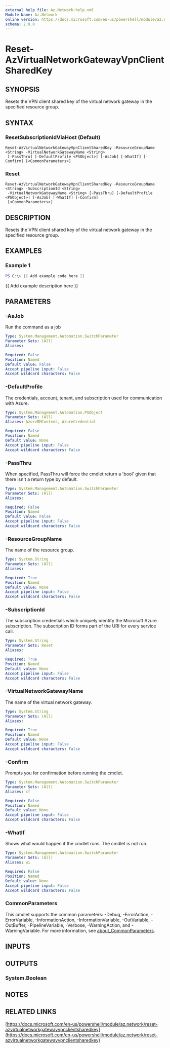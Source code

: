 ```yaml
---
external help file: Az.Network-help.xml
Module Name: Az.Network
online version: https://docs.microsoft.com/en-us/powershell/module/az.network/reset-azvirtualnetworkgatewayvpnclientsharedkey
schema: 2.0.0
---
```


# Reset-AzVirtualNetworkGatewayVpnClientSharedKey

## SYNOPSIS
Resets the VPN client shared key of the virtual network gateway in the specified resource group.

## SYNTAX

### ResetSubscriptionIdViaHost (Default)
```
Reset-AzVirtualNetworkGatewayVpnClientSharedKey -ResourceGroupName <String> -VirtualNetworkGatewayName <String>
 [-PassThru] [-DefaultProfile <PSObject>] [-AsJob] [-WhatIf] [-Confirm] [<CommonParameters>]
```

### Reset
```
Reset-AzVirtualNetworkGatewayVpnClientSharedKey -ResourceGroupName <String> -SubscriptionId <String>
 -VirtualNetworkGatewayName <String> [-PassThru] [-DefaultProfile <PSObject>] [-AsJob] [-WhatIf] [-Confirm]
 [<CommonParameters>]
```

## DESCRIPTION
Resets the VPN client shared key of the virtual network gateway in the specified resource group.

## EXAMPLES

### Example 1
```powershell
PS C:\> {{ Add example code here }}
```

{{ Add example description here }}

## PARAMETERS

### -AsJob
Run the command as a job

```yaml
Type: System.Management.Automation.SwitchParameter
Parameter Sets: (All)
Aliases:

Required: False
Position: Named
Default value: False
Accept pipeline input: False
Accept wildcard characters: False
```

### -DefaultProfile
The credentials, account, tenant, and subscription used for communication with Azure.

```yaml
Type: System.Management.Automation.PSObject
Parameter Sets: (All)
Aliases: AzureRMContext, AzureCredential

Required: False
Position: Named
Default value: None
Accept pipeline input: False
Accept wildcard characters: False
```

### -PassThru
When specified, PassThru will force the cmdlet return a 'bool' given that there isn't a return type by default.

```yaml
Type: System.Management.Automation.SwitchParameter
Parameter Sets: (All)
Aliases:

Required: False
Position: Named
Default value: False
Accept pipeline input: False
Accept wildcard characters: False
```

### -ResourceGroupName
The name of the resource group.

```yaml
Type: System.String
Parameter Sets: (All)
Aliases:

Required: True
Position: Named
Default value: None
Accept pipeline input: False
Accept wildcard characters: False
```

### -SubscriptionId
The subscription credentials which uniquely identify the Microsoft Azure subscription.
The subscription ID forms part of the URI for every service call.

```yaml
Type: System.String
Parameter Sets: Reset
Aliases:

Required: True
Position: Named
Default value: None
Accept pipeline input: False
Accept wildcard characters: False
```

### -VirtualNetworkGatewayName
The name of the virtual network gateway.

```yaml
Type: System.String
Parameter Sets: (All)
Aliases:

Required: True
Position: Named
Default value: None
Accept pipeline input: False
Accept wildcard characters: False
```

### -Confirm
Prompts you for confirmation before running the cmdlet.

```yaml
Type: System.Management.Automation.SwitchParameter
Parameter Sets: (All)
Aliases: cf

Required: False
Position: Named
Default value: None
Accept pipeline input: False
Accept wildcard characters: False
```

### -WhatIf
Shows what would happen if the cmdlet runs.
The cmdlet is not run.

```yaml
Type: System.Management.Automation.SwitchParameter
Parameter Sets: (All)
Aliases: wi

Required: False
Position: Named
Default value: None
Accept pipeline input: False
Accept wildcard characters: False
```

### CommonParameters
This cmdlet supports the common parameters: -Debug, -ErrorAction, -ErrorVariable, -InformationAction, -InformationVariable, -OutVariable, -OutBuffer, -PipelineVariable, -Verbose, -WarningAction, and -WarningVariable. For more information, see [about_CommonParameters](http://go.microsoft.com/fwlink/?LinkID=113216).

## INPUTS

## OUTPUTS

### System.Boolean
## NOTES

## RELATED LINKS

[https://docs.microsoft.com/en-us/powershell/module/az.network/reset-azvirtualnetworkgatewayvpnclientsharedkey](https://docs.microsoft.com/en-us/powershell/module/az.network/reset-azvirtualnetworkgatewayvpnclientsharedkey)

